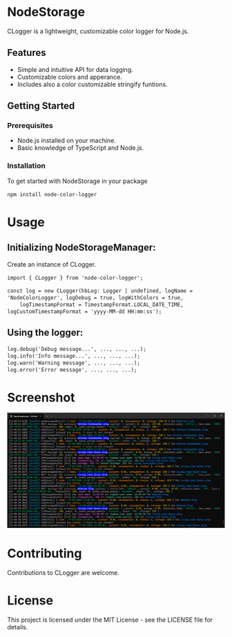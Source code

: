 # NodeStorage

CLogger is a lightweight, customizable color logger for Node.js. 

## Features

- Simple and intuitive API for data logging.
- Customizable colors and apperance.
- Includes also a color customizable stringify funtions.

## Getting Started

### Prerequisites

- Node.js installed on your machine.
- Basic knowledge of TypeScript and Node.js.

### Installation

To get started with NodeStorage in your package

```bash
npm install node-color-logger
```

# Usage

## Initializing NodeStorageManager:

Create an instance of CLogger.

```
import { CLogger } from 'node-color-logger';
```

```
const log = new CLogger(hbLog: Logger | undefined, logName = 'NodeColorLogger', logDebug = true, logWithColors = true,
    logTimestampFormat = TimestampFormat.LOCAL_DATE_TIME, logCustomTimestampFormat = 'yyyy-MM-dd HH:mm:ss');
```

## Using the logger:

```
log.debug('Debug message...', ..., ..., ...);
log.info('Info message...', ..., ..., ...);
log.warn('Warning message', ..., ..., ...);
log.error('Error message', ..., ..., ...);
```

# Screenshot

![Example Image](Screenshot.png)

# Contributing

Contributions to CLogger are welcome.

# License

This project is licensed under the MIT License - see the LICENSE file for details.